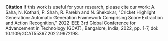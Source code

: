 **Citation**
If this work is useful for your research, please cite our work:
A. Saha, N. Kothari, P. Shah, R. Parekh and N. Shekokar, "Cricket Highlight Generation: Automatic Generation Framework Comprising Score Extraction and Action Recognition," 2022 IEEE 3rd Global Conference for Advancement in Technology (GCAT), Bangalore, India, 2022, pp. 1-7, doi: 10.1109/GCAT55367.2022.9972198.
